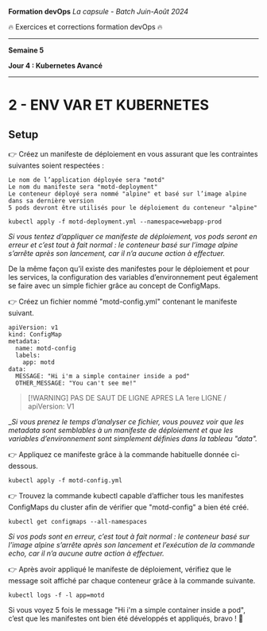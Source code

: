 **Formation devOps**
_La capsule - Batch Juin-Août 2024_

:fire: Exercices et corrections formation devOps :fire:

---

**Semaine 5**

**Jour 4 : Kubernetes Avancé**

---

# 2 - ENV VAR ET KUBERNETES

## Setup

👉 Créez un manifeste de déploiement en vous assurant que les contraintes suivantes soient respectées :


    Le nom de l’application déployée sera "motd"
    Le nom du manifeste sera "motd-deployment"
    Le conteneur déployé sera nommé "alpine" et basé sur l’image alpine dans sa dernière version
    5 pods devront être utilisés pour le déploiement du conteneur "alpine"

```
kubectl apply -f motd-deployment.yml --namespace=webapp-prod
```
_Si vous tentez d’appliquer ce manifeste de déploiement, vos pods seront en erreur et c’est tout à fait normal : le conteneur
basé sur l’image alpine s’arrête après son lancement, car il n’a aucune action à effectuer._


De la même façon qu’il existe des manifestes pour le déploiement et pour les services, la configuration des variables d’environnement peut également se faire avec un simple fichier grâce au concept de ConfigMaps.

👉 Créez un fichier nommé "motd-config.yml" contenant le manifeste suivant.

```
apiVersion: v1
kind: ConfigMap
metadata:
  name: motd-config
  labels:
    app: motd
data:
  MESSAGE: "Hi i'm a simple container inside a pod"
  OTHER_MESSAGE: "You can't see me!"
```

>  [!WARNING]
> PAS DE SAUT DE LIGNE APRES LA 1ere LIGNE / apiVersion: V1

__Si vous prenez le temps d’analyser ce fichier, vous pouvez voir que les metadata sont semblables à un manifeste de déploiement et que les variables d’environnement sont simplement définies dans la tableau "data"._

👉 Appliquez ce manifeste grâce à la commande habituelle donnée ci-dessous.

```
kubectl apply -f motd-config.yml
```

👉 Trouvez la commande kubectl capable d’afficher tous les manifestes ConfigMaps du cluster afin de vérifier que "motd-config" a bien été créé.


```
kubectl get configmaps --all-namespaces
```

_Si vos pods sont en erreur, c’est tout à fait normal : le conteneur basé sur l’image alpine s’arrête après son lancement et l’exécution de la commande echo, car il n’a aucune autre action à effectuer._

👉 Après avoir appliqué le manifeste de déploiement, vérifiez que le message soit affiché par chaque conteneur grâce à la commande suivante.

```
kubectl logs -f -l app=motd
```

Si vous voyez 5 fois le message "Hi i'm a simple container inside a pod", c’est que les manifestes ont bien été développés et appliqués, bravo ! 🎉
